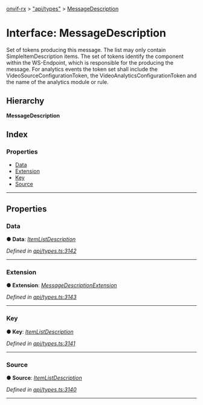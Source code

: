 [onvif-rx](../README.md) > ["api/types"](../modules/_api_types_.md) > [MessageDescription](../interfaces/_api_types_.messagedescription.md)

# Interface: MessageDescription

Set of tokens producing this message. The list may only contain SimpleItemDescription items. The set of tokens identify the component within the WS-Endpoint, which is responsible for the producing the message. For analytics events the token set shall include the VideoSourceConfigurationToken, the VideoAnalyticsConfigurationToken and the name of the analytics module or rule.

## Hierarchy

**MessageDescription**

## Index

### Properties

* [Data](_api_types_.messagedescription.md#data)
* [Extension](_api_types_.messagedescription.md#extension)
* [Key](_api_types_.messagedescription.md#key)
* [Source](_api_types_.messagedescription.md#source)

---

## Properties

<a id="data"></a>

###  Data

**● Data**: *[ItemListDescription](_api_types_.itemlistdescription.md)*

*Defined in [api/types.ts:3142](https://github.com/patrickmichalina/onvif-rx/blob/d62cee9/src/api/types.ts#L3142)*

___
<a id="extension"></a>

###  Extension

**● Extension**: *[MessageDescriptionExtension](_api_types_.messagedescriptionextension.md)*

*Defined in [api/types.ts:3143](https://github.com/patrickmichalina/onvif-rx/blob/d62cee9/src/api/types.ts#L3143)*

___
<a id="key"></a>

###  Key

**● Key**: *[ItemListDescription](_api_types_.itemlistdescription.md)*

*Defined in [api/types.ts:3141](https://github.com/patrickmichalina/onvif-rx/blob/d62cee9/src/api/types.ts#L3141)*

___
<a id="source"></a>

###  Source

**● Source**: *[ItemListDescription](_api_types_.itemlistdescription.md)*

*Defined in [api/types.ts:3140](https://github.com/patrickmichalina/onvif-rx/blob/d62cee9/src/api/types.ts#L3140)*

___

